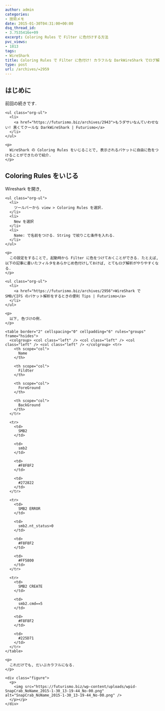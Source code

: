 ```yaml
---
author: admin
categories:
- 技術メモ
date: 2015-01-30T04:31:00+00:00
dsq_thread_id:
- 3.7535416e+09
excerpt: Coloring Rules で Filter に色付けする方法
pvc_views:
- 1813
tags:
- WireShark
title: Coloring Rules で Filter に色付け! カラフルな DarkWireShark でログ解析を加速する方法
type: post
url: /archives/=2959
---
```


<div id="outline-container-sec-1" class="outline-2">
  <h2 id="sec-1">
    はじめに
  </h2>
  
  <div class="outline-text-2" id="text-1">
    <p>
      前回の続きです.
    </p>
    
    <ul class="org-ul">
      <li>
        <a href="https://futurismo.biz/archives/2943">もうダサいなんていわせない! 黒くてクールな DarkWireShark | Futurismo</a>
      </li>
    </ul>
    
    <p>
      WireShark の Coloring Rules をいじることで, 表示されるパケットに自由に色をつけることができたので紹介.
    </p>
  </div>
</div>

<div id="outline-container-sec-2" class="outline-2">
  <h2 id="sec-2">
    Coloring Rules をいじる
  </h2>
  
  <div class="outline-text-2" id="text-2">
    <p>
      Wireshark を開き,
    </p>
    
    <ul class="org-ul">
      <li>
        ツールバーから view > Coloring Rules を選択.
      </li>
      <li>
        New を選択
      </li>
      <li>
        Name: で名前をつける. String で絞りこむ条件を入れる.
      </li>
    </ul>
    
    <p>
      この設定をすることで, 起動時から Filter に色をつけておくことができる. たとえば, 以下の記事に書いたフィルタをあらかじめ色付けしておけば, とてもログ解析がやりやすくなる.
    </p>
    
    <ul class="org-ul">
      <li>
        <a href="https://futurismo.biz/archives/2956">WireShark で SMB/CIFS のパケット解析をするときの便利 Tips | Futurismo</a>
      </li>
    </ul>
    
    <p>
      以下, 色づけの例.
    </p>
    
    <table border="2" cellspacing="0" cellpadding="6" rules="groups" frame="hsides">
      <colgroup> <col class="left" /> <col class="left" /> <col class="left" /> <col class="left" /> </colgroup> <tr>
        <th scope="col">
          Name
        </th>
        
        <th scope="col">
          Fildter
        </th>
        
        <th scope="col">
          ForeGround
        </th>
        
        <th scope="col">
          BackGround
        </th>
      </tr>
      
      <tr>
        <td>
          SMB2
        </td>
        
        <td>
          smb2
        </td>
        
        <td>
          #F8F8F2
        </td>
        
        <td>
          #272822
        </td>
      </tr>
      
      <tr>
        <td>
          SMB2 ERROR
        </td>
        
        <td>
          smb2.nt_status>0
        </td>
        
        <td>
          #F8F8F2
        </td>
        
        <td>
          #FF5800
        </td>
      </tr>
      
      <tr>
        <td>
          SMB2 CREATE
        </td>
        
        <td>
          smb2.cmd==5
        </td>
        
        <td>
          #F8F8F2
        </td>
        
        <td>
          #225D71
        </td>
      </tr>
    </table>
    
    <p>
      これだけでも, だいぶカラフルになる.
    </p>
    
    <div class="figure">
      <p>
        <img src="https://futurismo.biz/wp-content/uploads/wpid-SnapCrab_NoName_2015-1-30_13-19-44_No-00.png" alt="SnapCrab_NoName_2015-1-30_13-19-44_No-00.png" />
      </p></p>
    </div>
  </div>
</div>